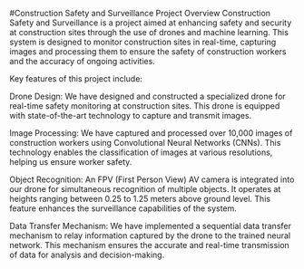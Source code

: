#Construction Safety and Surveillance
Project Overview
Construction Safety and Surveillance is a project aimed at enhancing safety and security at construction sites through the use of drones and machine learning. This system is designed to monitor construction sites in real-time, capturing images and processing them to ensure the safety of construction workers and the accuracy of ongoing activities.

Key features of this project include:

Drone Design: We have designed and constructed a specialized drone for real-time safety monitoring at construction sites. This drone is equipped with state-of-the-art technology to capture and transmit images.

Image Processing: We have captured and processed over 10,000 images of construction workers using Convolutional Neural Networks (CNNs). This technology enables the classification of images at various resolutions, helping us ensure worker safety.

Object Recognition: An FPV (First Person View) AV camera is integrated into our drone for simultaneous recognition of multiple objects. It operates at heights ranging between 0.25 to 1.25 meters above ground level. This feature enhances the surveillance capabilities of the system.

Data Transfer Mechanism: We have implemented a sequential data transfer mechanism to relay information captured by the drone to the trained neural network. This mechanism ensures the accurate and real-time transmission of data for analysis and decision-making.

